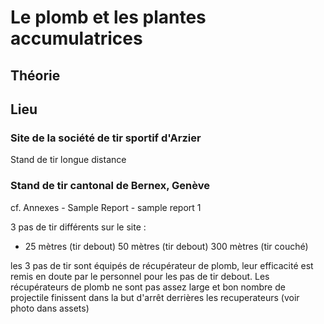# Le plomb et les plantes accumulatrices

## Théorie

## Lieu

### Site de la société de tir sportif d'Arzier

Stand de tir longue distance

### Stand de tir cantonal de Bernex, Genève

cf. Annexes - Sample Report - sample report 1

3 pas de tir différents sur le site :

  - 25 mètres (tir debout)
    50 mètres (tir debout)
    300 mètres (tir couché)


les 3 pas de tir sont équipés de récupérateur de plomb, leur efficacité est remis en doute par le personnel pour les pas de tir debout. Les récupérateurs de plomb ne sont pas assez large et bon nombre de projectile finissent dans la but d'arrêt derrières les recuperateurs (voir photo dans assets)
